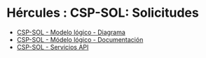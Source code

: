 # Hércules : CSP\-SOL: Solicitudes



* [CSP\-SOL \- Modelo lógico \- Diagrama](/hercules/sgi-sistema-de-gestion-de-investigacion/diseno/componentes/sgi-csp/csp-sol-solicitudes/csp-sol-modelo-logico-diagrama.md "/hercules/sgi-sistema-de-gestion-de-investigacion/diseno/componentes/sgi-csp/csp-sol-solicitudes/csp-sol-modelo-logico-diagrama.md")
* [CSP\-SOL \- Módelo lógico \- Documentación](/hercules/sgi-sistema-de-gestion-de-investigacion/diseno/componentes/sgi-csp/csp-sol-solicitudes/csp-sol-modelo-logico-documentacion.md "/hercules/sgi-sistema-de-gestion-de-investigacion/diseno/componentes/sgi-csp/csp-sol-solicitudes/csp-sol-modelo-logico-documentacion.md")
* [CSP\-SOL \- Servicios API](/hercules/sgi-sistema-de-gestion-de-investigacion/diseno/componentes/sgi-csp/csp-sol-solicitudes/csp-sol-servicios-api.md "/hercules/sgi-sistema-de-gestion-de-investigacion/diseno/componentes/sgi-csp/csp-sol-solicitudes/csp-sol-servicios-api.md")




